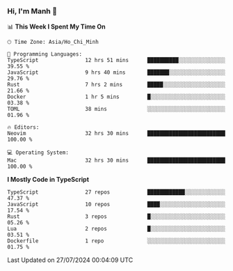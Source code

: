 ### Hi, I'm Manh 👋

<!--START_SECTION:waka-->
📊 **This Week I Spent My Time On** 

```text
🕑︎ Time Zone: Asia/Ho_Chi_Minh

💬 Programming Languages: 
TypeScript               12 hrs 51 mins      ██████████░░░░░░░░░░░░░░░   39.55 % 
JavaScript               9 hrs 40 mins       ███████░░░░░░░░░░░░░░░░░░   29.76 % 
Rust                     7 hrs 2 mins        █████░░░░░░░░░░░░░░░░░░░░   21.66 % 
Docker                   1 hr 5 mins         █░░░░░░░░░░░░░░░░░░░░░░░░   03.38 % 
TOML                     38 mins             ░░░░░░░░░░░░░░░░░░░░░░░░░   01.96 % 

🔥 Editors: 
Neovim                   32 hrs 30 mins      █████████████████████████   100.00 % 

💻 Operating System: 
Mac                      32 hrs 30 mins      █████████████████████████   100.00 % 
```

**I Mostly Code in TypeScript** 

```text
TypeScript               27 repos            ████████████░░░░░░░░░░░░░   47.37 % 
JavaScript               10 repos            ████░░░░░░░░░░░░░░░░░░░░░   17.54 % 
Rust                     3 repos             █░░░░░░░░░░░░░░░░░░░░░░░░   05.26 % 
Lua                      2 repos             █░░░░░░░░░░░░░░░░░░░░░░░░   03.51 % 
Dockerfile               1 repo              ░░░░░░░░░░░░░░░░░░░░░░░░░   01.75 % 
```




 Last Updated on 27/07/2024 00:04:09 UTC
<!--END_SECTION:waka-->
